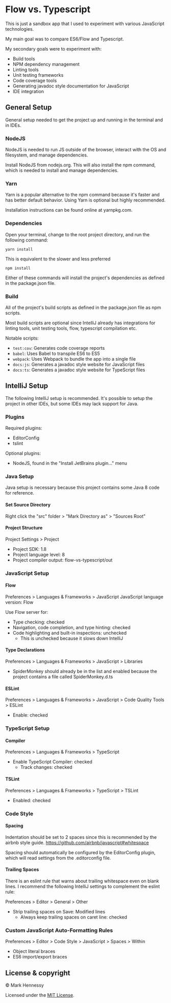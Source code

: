 # Flow vs. Typescript
This is just a sandbox app that I used to experiment with various JavaScript technologies. 

My main goal was to compare ES6/Flow and Typescript.

My secondary goals were to experiment with:

* Build tools
* NPM dependency management
* Linting tools
* Unit testing frameworks
* Code coverage tools
* Generating javadoc style documentation for JavaScript
* IDE integration

## General Setup
General setup needed to get the project up and running in the terminal and in IDEs.

### NodeJS
NodeJS is needed to run JS outside of the browser, interact with the OS and filesystem, and manage dependencies.

Install NodeJS from nodejs.org.
This will also install the npm command, which is needed to install and manage dependencies.

### Yarn
Yarn is a popular alternative to the npm command because it's faster and has better default behavior.
Using Yarn is optional but highly recommended.

Installation instructions can be found online at yarnpkg.com.

### Dependencies
Open your terminal, change to the root project directory, and run the following command:
```
yarn install
```
This is equivalent to the slower and less preferred
```
npm install
```
Either of these commands will install the project's dependencies as defined in the package.json file.

### Build
All of the project's build scripts as defined in the package.json file as npm scripts.

Most build scripts are optional since IntelliJ already has integrations for linting tools, unit testing tools, 
flow, typescript compilation etc.

Notable scripts:
* `test:cov`: Generates code coverage reports
* `babel`: Uses Babel to transpile ES6 to ES5
* `webpack`: Uses Webpack to bundle the app into a single file
* `docs:js`: Generates a javadoc style website for JavaScript files
* `docs:ts`: Generates a javadoc style website for TypeScript files

## IntelliJ Setup
The following IntelliJ setup is recommended. It's possible to setup the project in other IDEs,
but some IDEs may lack support for Java.

### Plugins
Required plugins:
* EditorConfig
* tslint

Optional plugins:
* NodeJS, found in the "Install JetBrains plugin..." menu

### Java Setup
Java setup is necessary because this project contains some Java 8 code for reference.

#### Set Source Directory
Right click the "src" folder > "Mark Directory as" > "Sources Root"

#### Project Structure
Project Settings > Project
* Project SDK: 1.8
* Project language level: 8
* Project compiler output: flow-vs-typescript/out

### JavaScript Setup
#### Flow
Preferences > Languages & Frameworks > JavaScript
JavaScript language version: Flow

Use Flow server for:
* Type checking: checked
* Navigation, code completion, and type hinting: checked
* Code highlighting and built-in inspections: unchecked
  * This is unchecked because it slows down IntelliJ

#### Type Declarations
Preferences > Languages & Frameworks > JavaScript > Libraries
* SpiderMonkey should already be in the list and enabled because
the project contains a file called SpiderMonkey.d.ts

#### ESLint
Preferences > Languages & Frameworks > JavaScript > Code Quality Tools > ESLint
* Enable: checked

### TypeScript Setup
#### Compiler
Preferences > Languages & Frameworks > TypeScript
* Enable TypeScript Compiler: checked
  * Track changes: checked

#### TSLint
Preferences > Languages & Frameworks > TypeScript > TSLint
* Enabled: checked

### Code Style
#### Spacing
Indentation should be set to 2 spaces since this is recommended by the airbnb style guide.
https://github.com/airbnb/javascript#whitespace

Spacing should automatically be configured by the EditorConfig plugin, 
which will read settings from the .editorconfig file.

#### Trailing Spaces
There is an eslint rule that warns about trailing whitespace even on blank lines. 
I recommend the following IntelliJ settings to complement the eslint rule:

Preferences > Editor > General > Other
* Strip trailing spaces on Save: Modified lines
  * Always keep trailing spaces on caret line: checked

### Custom JavaScript Auto-Formatting Rules
Preferences > Editor > Code Style > JavaScript > Spaces > Within
* Object literal braces
* ES6 import/export braces

## License & copyright
© Mark Hennessy

Licensed under the [MIT License](LICENSE).
